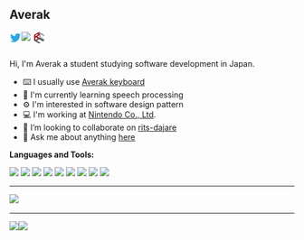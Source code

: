 ## Averak

<a href="https://twitter.com/averak_jp">
  <img align="left" width="21px" src="https://raw.githubusercontent.com/averak/averak/master/assets/twitter.svg" />
</a>
<a href="https://qiita.com/averak">
  <img align="left" width="21px" src="https://cdn.qiita.com/assets/favicons/public/production-c620d3e403342b1022967ba5e3db1aaa.ico" />
</a>
<a href="http://www.rcc.ritsumei.ac.jp/">
  <img align="left" width="21px" src="https://raw.githubusercontent.com/averak/averak/master/assets/rcc.svg" />
</a>

<br />
<br />

Hi, I'm Averak a student studying software development in Japan.

- :keyboard: I usually use [Averak keyboard](https://raw.githubusercontent.com/averak/averak/master/assets/Averak-keymap.png)
- :seedling: I'm currently learning speech processing
- :gear: I'm interested in software design pattern
- :computer: I'm working at [Nintendo Co., Ltd](https://www.nintendo.co.jp/).
- :two_men_holding_hands: I’m looking to collaborate on [rits-dajare](https://github.com/rits-dajare)
- :speech_balloon: Ask me about anything [here](https://github.com/averak/averak/issues)

**Languages and Tools:**

<code><img height="20" src="https://cdn.worldvectorlogo.com/logos/angular-icon.svg"></code>
<code><img height="20" src="https://cdn.worldvectorlogo.com/logos/react-2.svg"></code>
<code><img height="20" src="https://cdn.worldvectorlogo.com/logos/graphql.svg"></code>
<code><img height="20" src="https://cdn.worldvectorlogo.com/logos/spring-3.svg"></code>
<code><img height="20" src="https://cdn.worldvectorlogo.com/logos/rails.svg"></code>
<code><img height="20" src="https://cdn.worldvectorlogo.com/logos/tensorflow-2.svg"></code>
<code><img height="20" src="https://cdn.worldvectorlogo.com/logos/docker.svg"></code>
<code><img height="20" src="https://cdn.worldvectorlogo.com/logos/nginx-1.svg"></code>
<code><img height="20" src="https://cdn.worldvectorlogo.com/logos/vim.svg"></code>

---

<div>
  <img width=800 src="https://github-profile-trophy.vercel.app/?username=averak&column=7"/>
</div>

---

<div>
  <img height="170" align="left" src="https://github-readme-stats.vercel.app/api?username=averak&count_private=true&include_all_commits=true" />
  <img src="https://github-readme-stats.vercel.app/api/top-langs/?username=averak&layout=compact" />
</div>
